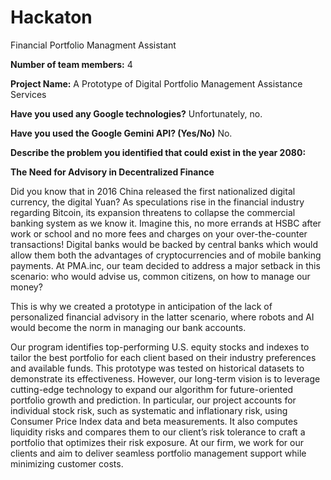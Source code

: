 # Hackaton
Financial Portfolio Managment Assistant 

**Number of team members:** 4

**Project Name:** A Prototype of Digital Portfolio Management Assistance Services

**Have you used any Google technologies?** Unfortunately, no.

**Have you used the Google Gemini API? (Yes/No)** No.

**Describe the problem you identified that could exist in the year 2080:**

**The Need for Advisory in Decentralized Finance**

Did you know that in 2016 China released the first nationalized digital currency, the digital Yuan? As speculations rise in the financial industry regarding Bitcoin, its expansion threatens to collapse the commercial banking system as we know it. Imagine this, no more errands at HSBC after work or school and no more fees and charges on your over-the-counter transactions! Digital banks would be backed by central banks which would allow them both the advantages of cryptocurrencies and of mobile banking payments. At PMA.inc, our team decided to address a major setback in this scenario: who would advise us, common citizens, on how to manage our money?

This is why we created a prototype in anticipation of the lack of personalized financial advisory in the latter scenario, where robots and AI would become the norm in managing our bank accounts.

Our program identifies top-performing U.S. equity stocks and indexes to tailor the best portfolio for each client based on their industry preferences and available funds. This prototype was tested on historical datasets to demonstrate its effectiveness. However, our long-term vision is to leverage cutting-edge technology to expand our algorithm for future-oriented portfolio growth and prediction. In particular, our project accounts for individual stock risk, such as systematic and inflationary risk, using Consumer Price Index data and beta measurements. It also computes liquidity risks and compares them to our client’s risk tolerance to craft a portfolio that optimizes their risk exposure. At our firm, we work for our clients and aim to deliver seamless portfolio management support while minimizing customer costs.
